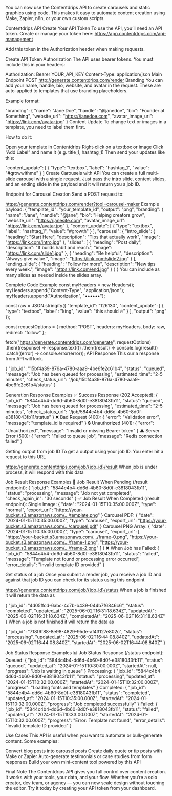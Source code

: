 You can now use the Contentdrips API to create carousels and static graphics using code. This makes it easy to automate content creation using Make, Zapier, n8n, or your own custom scripts.

Contentdrips API
Create Your API Token
To use the API, you’ll need an API token.
Create or manage your token here: https://app.contentdrips.com/api-management

Add this token in the Authorization header when making requests.

Create API Token
Authorization
The API uses bearer tokens. You must include this in your headers:

Authorization: Bearer YOUR_API_KEY
Content-Type: application/json
Main Endpoint
POST http://generate.contentdrips.com/render
Branding
You can add your name, handle, bio, website, and avatar in the request.
These are auto-applied to templates that use branding placeholders.

Example format:

"branding": {
  "name": "Jane Doe",
  "handle": "@janedoe",
  "bio": "Founder at Something",
  "website_url": "https://janedoe.com",
  "avatar_image_url": "https://link.com/avatar.jpg"
}
Content Update
To change text or images in a template, you need to label them first.

How to do it:

Open your template in Contentdrips
Right-click on a textbox or image
Click “Add Label” and name it (e.g. title_1, hashtag_1)
Then send your updates like this:

"content_update": [
  {
    "type": "textbox",
    "label": "hashtag_1",
    "value": "#growwithme"
  }
]
Create Carousels with API
You can create a full multi-slide carousel with a single request.
Just pass the intro slide, content slides, and an ending slide in the payload and it will return you a job ID.

Endpoint for Carousel Creation
Send a POST request to:

https://generate.contentdrips.com/render?tool=carousel-maker
Example payload:
{
  "template_id": "your_template_id",
  "output": "png",
  "branding": {
    "name": "Jane",
    "handle": "@jane",
    "bio": "Helping creators grow",
    "website_url": "https://janesite.com",
    "avatar_image_url": "https://link.com/avatar.jpg"
  },
  "content_update": [
    {
      "type": "textbox",
      "label": "hashtag_1",
      "value": "#growth"
    }
  ],
  "carousel": {
    "intro_slide": {
      "heading": "Start Here",
      "description": "Tips that actually work",
      "image": "https://link.com/intro.jpg"
    },
    "slides": [
      {
        "heading": "Post daily",
        "description": "It builds habit and reach.",
        "image": "https://link.com/slide1.jpg"
      },
      {
        "heading": "Be helpful",
        "description": "Always give value.",
        "image": "https://link.com/slide2.jpg"
      }
    ],
    "ending_slide": {
      "heading": "Follow for more",
      "description": "New tips every week.",
      "image": "https://link.com/end.jpg"
    }
  }
}
You can include as many slides as needed inside the slides array.

Complete Code Example
const myHeaders = new Headers();
myHeaders.append("Content-Type", "application/json");
myHeaders.append("Authorization", "••••••");

const raw = JSON.stringify({
  "template_id": "126130",
  "content_update": [
    {
      "type": "textbox",
      "label": "king",
      "value": "this should 🔥"
    }
  ],
  "output": "png"
});

const requestOptions = {
  method: "POST",
  headers: myHeaders,
  body: raw,
  redirect: "follow"
};

fetch("https://generate.contentdrips.com/generate", requestOptions)
  .then((response) => response.text())
  .then((result) => console.log(result))
  .catch((error) => console.error(error));
API Response
This our a response from API will look.

{
    "job_id": "15bf4a39-876a-4780-aaa9-4be6fe2c61b4",
    "status": "queued",
    "message": "Job has been queued for processing",
    "estimated_time": "2-5 minutes",
    "check_status_url": "/job/15bf4a39-876a-4780-aaa9-4be6fe2c61b4/status"
}

Generation Response Examples
✅ Success Response (202 Accepted):
{
 "job_id": "5844c4b4-dd6d-4b60-8d0f-e3818043fb11",
 "status": "queued",
 "message": "Job has been queued for processing",
 "estimated_time": "2-5 minutes",
 "check_status_url": "/job/5844c4b4-dd6d-4b60-8d0f-e3818043fb11/status"
}
❌ Bad Request (400):
{
 "error": "Validation error",
 "message": "template_id is required"
}
🔒 Unauthorized (401):
{
 "error": "Unauthorized",
 "message": "Invalid or missing Bearer token"
}
⚠️ Server Error (500):
{
 "error": "Failed to queue job",
 "message": "Redis connection failed"
}


Getting output from job ID
To get a output using your job ID. You enter hit a request to this URL

https://generate.contentdrips.com/job/{job_id}/result
When job is under process, it will respond with this data

Job Result Response Examples
📝 Job Result When Pending (/result endpoint):
{
 "job_id": "5844c4b4-dd6d-4b60-8d0f-e3818043fb11",
 "status": "processing",
 "message": "Job not yet completed",
 "check_again_in": "30 seconds"
}
✅ Job Result When Completed (/result endpoint):
Single Image:
{
 "date": "2024-01-15T10:35:00.000Z",
 "type": "normal",
 "export_url": "https://your-bucket.s3.amazonaws.com/.../template.png"
}
Carousel PDF:
{
 "date": "2024-01-15T10:35:00.000Z",
 "type": "carousel",
 "export_url": "https://your-bucket.s3.amazonaws.com/.../carousel.pdf"
}
Carousel PNG Array:
{
 "date": "2024-01-15T10:35:00.000Z",
 "type": "carousel",
 "export_url": [
   "https://your-bucket.s3.amazonaws.com/.../frame-0.png",
   "https://your-bucket.s3.amazonaws.com/.../frame-1.png",
   "https://your-bucket.s3.amazonaws.com/.../frame-2.png"
 ]
}
❌ When Job has Failed:
{
 "job_id": "5844c4b4-dd6d-4b60-8d0f-e3818043fb11",
 "status": "failed",
 "message": "Template not found or processing error occurred",
 "error_details": "Invalid template ID provided"
}


Get status of a job
Once you submit a render job, you receive a job ID and against that job ID you can check for its status using this endpoint

https://generate.contentdrips.com/job/{job_id}/status
When a job is finished it will return the data as

{
    "job_id": "4d05ffcd-6abc-4c7b-b439-044b7f6846c6",
    "status": "completed",
    "updated_at": "2025-06-02T16:31:18.634Z",
    "updatedAt": "2025-06-02T16:31:18.634Z",
    "completedAt": "2025-06-02T16:31:18.634Z"
}
When a job is not finished it will return the data as

{
    "job_id": "718f6f88-8e98-4829-95de-af43127e802c",
    "status": "processing",
    "updated_at": "2025-06-02T16:44:08.840Z",
    "updatedAt": "2025-06-02T16:44:08.840Z",
    "startedAt": "2025-06-02T16:44:08.840Z"
}

Job Status Response Examples
📊 Job Status Response (/status endpoint):
Queued:
{
 "job_id": "5844c4b4-dd6d-4b60-8d0f-e3818043fb11",
 "status": "queued",
 "updated_at": "2024-01-15T10:30:00.000Z",
 "startedAt": null,
 "progress": "Job is waiting in queue"
}
Processing:
{
 "job_id": "5844c4b4-dd6d-4b60-8d0f-e3818043fb11",
 "status": "processing",
 "updated_at": "2024-01-15T10:32:00.000Z",
 "startedAt": "2024-01-15T10:32:00.000Z",
 "progress": "Loading fonts and templates"
}
Completed:
{
 "job_id": "5844c4b4-dd6d-4b60-8d0f-e3818043fb11",
 "status": "completed",
 "updated_at": "2024-01-15T10:35:00.000Z",
 "startedAt": "2024-01-15T10:32:00.000Z",
 "progress": "Job completed successfully"
}
Failed:
{
 "job_id": "5844c4b4-dd6d-4b60-8d0f-e3818043fb11",
 "status": "failed",
 "updated_at": "2024-01-15T10:33:00.000Z",
 "startedAt": "2024-01-15T10:32:00.000Z",
 "progress": "Error: Template not found",
 "error_details": "Invalid template ID provided"
}


Use Cases
This API is useful when you want to automate or bulk-generate content. Some examples:

Convert blog posts into carousel posts
Create daily quote or tip posts with Make or Zapier
Auto-generate testimonials or case studies from form responses
Build your own mini-content tool powered by this API

Final Note
The Contentdrips API gives you full control over content creation. It works with your tools, your data, and your flow. Whether you’re a solo creator, dev team, or agency — you can now scale design without touching the editor. Try it today by creating your API token from your dashboard.